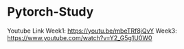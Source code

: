 # Pytorch-Study

Youtube Link
Week1: https://youtu.be/mbeTRf8jQvY
Week3: https://www.youtube.com/watch?v=Y2_G5g1U0W0
